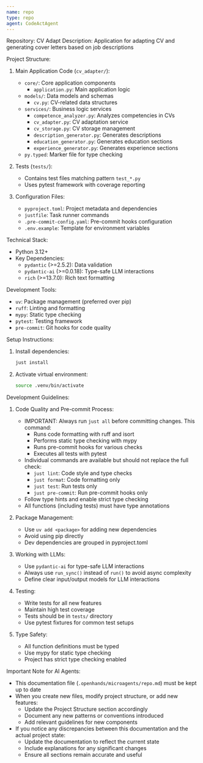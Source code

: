 ```yaml
---
name: repo
type: repo
agent: CodeActAgent
---
```


Repository: CV Adapt
Description: Application for adapting CV and generating cover letters based on job descriptions

Project Structure:
1. Main Application Code (`cv_adapter/`):
   - `core/`: Core application components
     - `application.py`: Main application logic
   - `models/`: Data models and schemas
     - `cv.py`: CV-related data structures
   - `services/`: Business logic services
     - `competence_analyzer.py`: Analyzes competencies in CVs
     - `cv_adapter.py`: CV adaptation service
     - `cv_storage.py`: CV storage management
     - `description_generator.py`: Generates descriptions
     - `education_generator.py`: Generates education sections
     - `experience_generator.py`: Generates experience sections
   - `py.typed`: Marker file for type checking

2. Tests (`tests/`):
   - Contains test files matching pattern `test_*.py`
   - Uses pytest framework with coverage reporting

3. Configuration Files:
   - `pyproject.toml`: Project metadata and dependencies
   - `justfile`: Task runner commands
   - `.pre-commit-config.yaml`: Pre-commit hooks configuration
   - `.env.example`: Template for environment variables

Technical Stack:
- Python 3.12+
- Key Dependencies:
  - `pydantic` (>=2.5.2): Data validation
  - `pydantic-ai` (>=0.0.18): Type-safe LLM interactions
  - `rich` (>=13.7.0): Rich text formatting

Development Tools:
- `uv`: Package management (preferred over pip)
- `ruff`: Linting and formatting
- `mypy`: Static type checking
- `pytest`: Testing framework
- `pre-commit`: Git hooks for code quality

Setup Instructions:
1. Install dependencies:
   ```bash
   just install
   ```
2. Activate virtual environment:
   ```bash
   source .venv/bin/activate
   ```

Development Guidelines:
1. Code Quality and Pre-commit Process:
   - IMPORTANT: Always run `just all` before committing changes. This command:
     * Runs code formatting with ruff and isort
     * Performs static type checking with mypy
     * Runs pre-commit hooks for various checks
     * Executes all tests with pytest
   - Individual commands are available but should not replace the full check:
     * `just lint`: Code style and type checks
     * `just format`: Code formatting only
     * `just test`: Run tests only
     * `just pre-commit`: Run pre-commit hooks only
   - Follow type hints and enable strict type checking
   - All functions (including tests) must have type annotations

2. Package Management:
   - Use `uv add <package>` for adding new dependencies
   - Avoid using pip directly
   - Dev dependencies are grouped in pyproject.toml

3. Working with LLMs:
   - Use `pydantic-ai` for type-safe LLM interactions
   - Always use `run_sync()` instead of `run()` to avoid async complexity
   - Define clear input/output models for LLM interactions

4. Testing:
   - Write tests for all new features
   - Maintain high test coverage
   - Tests should be in `tests/` directory
   - Use pytest fixtures for common test setups

5. Type Safety:
   - All function definitions must be typed
   - Use mypy for static type checking
   - Project has strict type checking enabled

Important Note for AI Agents:
- This documentation file (`.openhands/microagents/repo.md`) must be kept up to date
- When you create new files, modify project structure, or add new features:
  - Update the Project Structure section accordingly
  - Document any new patterns or conventions introduced
  - Add relevant guidelines for new components
- If you notice any discrepancies between this documentation and the actual project state:
  - Update the documentation to reflect the current state
  - Include explanations for any significant changes
  - Ensure all sections remain accurate and useful
